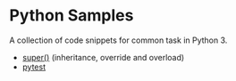 # Python Samples

A collection of code snippets for common task in Python 3.

* [super()](/samples/super) (inheritance, override and overload)
* [pytest](/samples/pytest)
